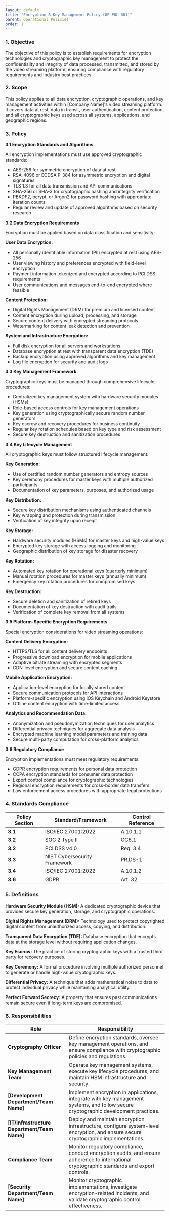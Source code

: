 ```yaml
---
layout: default
title: "Encryption & Key Management Policy (OP-POL-001)"
parent: Operational Policies
order: 1
---
```


### 1. Objective

The objective of this policy is to establish requirements for encryption technologies and cryptographic key management to protect the confidentiality and integrity of data processed, transmitted, and stored by the video streaming platform, ensuring compliance with regulatory requirements and industry best practices.

### 2. Scope

This policy applies to all data encryption, cryptographic operations, and key management activities within [Company Name]'s video streaming platform. It covers data at rest, data in transit, user authentication, content protection, and all cryptographic keys used across all systems, applications, and geographic regions.

### 3. Policy

**3.1 Encryption Standards and Algorithms**

All encryption implementations must use approved cryptographic standards:
- AES-256 for symmetric encryption of data at rest
- RSA-4096 or ECDSA P-384 for asymmetric encryption and digital signatures
- TLS 1.3 for all data transmission and API communications
- SHA-256 or SHA-3 for cryptographic hashing and integrity verification
- PBKDF2, bcrypt, or Argon2 for password hashing with appropriate iteration counts
- Regular review and update of approved algorithms based on security research

**3.2 Data Encryption Requirements**

Encryption must be applied based on data classification and sensitivity:

**User Data Encryption:**
- All personally identifiable information (PII) encrypted at rest using AES-256
- User viewing history and preferences encrypted with field-level encryption
- Payment information tokenized and encrypted according to PCI DSS requirements
- User communications and messages end-to-end encrypted where feasible

**Content Protection:**
- Digital Rights Management (DRM) for premium and licensed content
- Content encryption during upload, processing, and storage
- Secure content delivery with encrypted streaming protocols
- Watermarking for content leak detection and prevention

**System and Infrastructure Encryption:**
- Full disk encryption for all servers and workstations
- Database encryption at rest with transparent data encryption (TDE)
- Backup encryption using approved algorithms and key management
- Log file encryption for security and audit logs

**3.3 Key Management Framework**

Cryptographic keys must be managed through comprehensive lifecycle procedures:
- Centralized key management system with hardware security modules (HSMs)
- Role-based access controls for key management operations
- Key generation using cryptographically secure random number generators
- Key escrow and recovery procedures for business continuity
- Regular key rotation schedules based on key type and risk assessment
- Secure key destruction and sanitization procedures

**3.4 Key Lifecycle Management**

All cryptographic keys must follow structured lifecycle management:

**Key Generation:**
- Use of certified random number generators and entropy sources
- Key ceremony procedures for master keys with multiple authorized participants
- Documentation of key parameters, purposes, and authorized usage

**Key Distribution:**
- Secure key distribution mechanisms using authenticated channels
- Key wrapping and protection during transmission
- Verification of key integrity upon receipt

**Key Storage:**
- Hardware security modules (HSMs) for master keys and high-value keys
- Encrypted key storage with access logging and monitoring
- Geographic distribution of key storage for disaster recovery

**Key Rotation:**
- Automated key rotation for operational keys (quarterly minimum)
- Manual rotation procedures for master keys (annually minimum)
- Emergency key rotation procedures for compromised keys

**Key Destruction:**
- Secure deletion and sanitization of retired keys
- Documentation of key destruction with audit trails
- Verification of complete key removal from all systems

**3.5 Platform-Specific Encryption Requirements**

Special encryption considerations for video streaming operations:

**Content Delivery Encryption:**
- HTTPS/TLS for all content delivery endpoints
- Progressive download encryption for mobile applications
- Adaptive bitrate streaming with encrypted segments
- CDN-level encryption and secure content caching

**Mobile Application Encryption:**
- Application-level encryption for locally stored content
- Secure communication protocols for API interactions
- Platform-specific encryption using iOS Keychain and Android Keystore
- Offline content encryption with time-limited access

**Analytics and Recommendation Data:**
- Anonymization and pseudonymization techniques for user analytics
- Differential privacy techniques for aggregate data analysis
- Encrypted machine learning model parameters and training data
- Secure multi-party computation for cross-platform analytics

**3.6 Regulatory Compliance**

Encryption implementations must meet regulatory requirements:
- GDPR encryption requirements for personal data protection
- CCPA encryption standards for consumer data protection
- Export control compliance for cryptographic technologies
- Regional encryption requirements for cross-border data transfers
- Law enforcement access procedures with appropriate legal protections

### 4. Standards Compliance

| **Policy Section** | **Standard/Framework** | **Control Reference** |
| --- | --- | --- |
| **3.1** | ISO/IEC 27001:2022 | A.10.1.1 |
| **3.2** | SOC 2 Type II | CC6.1 |
| **3.2** | PCI DSS v4.0 | Req. 3.4 |
| **3.3** | NIST Cybersecurity Framework | PR.DS-1 |
| **3.4** | ISO/IEC 27001:2022 | A.10.1.2 |
| **3.6** | GDPR | Art. 32 |

### 5. Definitions

**Hardware Security Module (HSM):** A dedicated cryptographic device that provides secure key generation, storage, and cryptographic operations.

**Digital Rights Management (DRM):** Technology used to protect copyrighted digital content from unauthorized access, copying, and distribution.

**Transparent Data Encryption (TDE):** Database encryption that encrypts data at the storage level without requiring application changes.

**Key Escrow:** The practice of storing cryptographic keys with a trusted third party for recovery purposes.

**Key Ceremony:** A formal procedure involving multiple authorized personnel to generate or handle high-value cryptographic keys.

**Differential Privacy:** A technique that adds mathematical noise to data to protect individual privacy while maintaining analytical utility.

**Perfect Forward Secrecy:** A property that ensures past communications remain secure even if long-term keys are compromised.

### 6. Responsibilities

| Role | Responsibility |
| --- | --- |
| **Cryptography Officer** | Define encryption standards, oversee key management operations, and ensure compliance with cryptographic policies and regulations. |
| **Key Management Team** | Operate key management systems, execute key lifecycle procedures, and maintain HSM infrastructure and security. |
| **[Development Department/Team Name]** | Implement encryption in applications, integrate with key management systems, and follow secure cryptographic development practices. |
| **[IT/Infrastructure Department/Team Name]** | Deploy and maintain encryption infrastructure, configure system-level encryption, and ensure secure cryptographic implementations. |
| **Compliance Team** | Monitor regulatory compliance, conduct encryption audits, and ensure adherence to international cryptographic standards and export controls. |
| **[Security Department/Team Name]** | Monitor cryptographic implementations, investigate encryption-related incidents, and validate cryptographic control effectiveness. |
